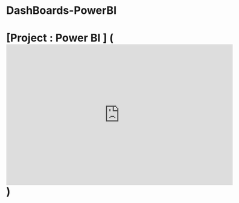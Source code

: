 # DashBoards-PowerBI

# [Project  : Power BI ] (<iframe width="600" height="373.5" src="https://app.powerbi.com/view?r=eyJrIjoiZTcyMDBkZjUtYjQxMC00MDlhLTlmMDMtMzRmN2E5NjE4YmExIiwidCI6IjUzNWY2M2ZlLTQ2NmEtNGJhYS04N2U3LTk2NmU5YWUwM2I1NCJ9" frameborder="0" allowFullScreen="true"></iframe>)
